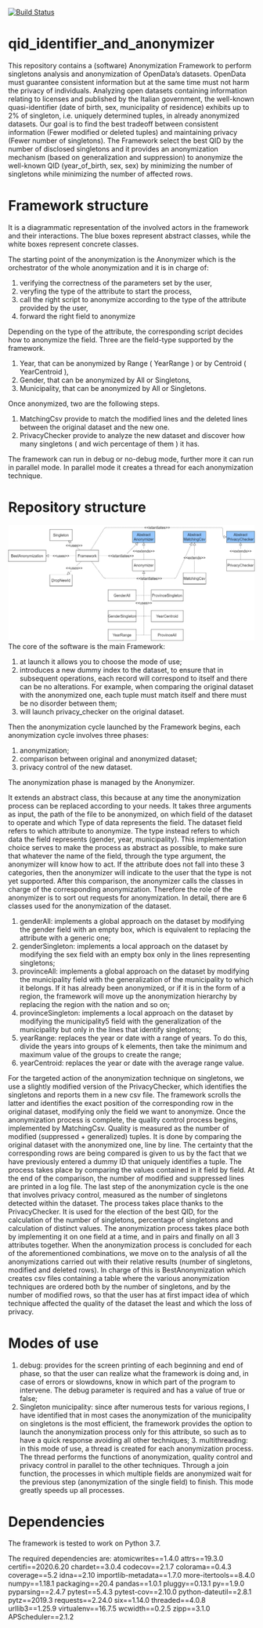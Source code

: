 
[![Build Status](https://travis-ci.com/MatteoPastore/qid_identifier_and_anonymizer.svg?branch=master)](https://travis-ci.com/MatteoPastore/qid_identifier_and_anonymizer)
# qid_identifier_and_anonymizer
This repository contains a (software) Anonymization Framework to perform singletons analysis and anonymization of OpenData’s datasets. OpenData must guarantee consistent information but at the same time must not harm the privacy of individuals. Analyzing open datasets containing information relating to licenses and published by the Italian government, the well-known quasi-identifier (date of birth, sex, municipality of residence) exhibits up to 2% of singleton, i.e. uniquely determined tuples, in already anonymized datasets. Our goal is to find the best tradeoff between consistent information (Fewer modified or deleted tuples) and maintaining privacy (Fewer number of singletons). The Framework select the best QID by the number of disclosed singletons and it provides an anonymization mechanism (based on generalization and suppression) to anonymize the well-known QID (year_of_birth, sex, sex) by minimizing the number of singletons while minimizing the number of affected rows. 
# Framework structure
It is a diagrammatic representation of the involved actors in the framework and their interactions. The blue boxes represent abstract classes, while the white boxes represent concrete classes.



The starting point of the anonymization is the Anonymizer which is the orchestrator of the whole anonymization and it is in charge of:
  1. verifying the correctness of the parameters set by the user,
  2. veryfing the type of the attribute to start the process,
  3. call the right script to anonymize according to the type of the attribute provided by the user,
  4. forward the right field to anonymize
  
Depending on the type of the attribute, the corresponding script decides how to anonymize the field. Three are the field-type supported by the framework.
  1. Year, that can be anonymized by Range ( YearRange ) or by Centroid ( YearCentroid ),
  2. Gender, that can be anonymized by All or Singletons,
  3. Municipality, that can be anonymized by All or Singletons.

Once anonymized, two are the following steps.
  1. MatchingCsv provide to match the modified lines and the deleted lines between the original dataset and the new one.
  2. PrivacyChecker provide to analyze the new dataset and discover how many singletons ( and wich percentage of them ) it has.
  
The framework can run in debug or no-debug mode, further more it can run in parallel mode.
In parallel mode it creates a thread for each anonymization technique.

# Repository structure 
![Structure](https://github.com/isislab-unisa/qid_identifier_and_anonymizer/blob/master/Structure.png?raw=true)
The core of the software is the main Framework:
  1. at launch it allows you to choose the mode of use;
  2. introduces a new dummy index to the dataset, to ensure that in subsequent operations, each record will correspond to itself and there can be no alterations. For example, when comparing the original dataset with the anonymized one, each tuple must match itself and there must be no disorder between them;
  3. will launch privacy_checker on the original dataset.

Then the anonymization cycle launched by the Framework begins, each anonymization cycle involves three phases:
  1. anonymization;
  2. comparison between original and anonymized dataset;
  3. privacy control of the new dataset.

The anonymization phase is managed by the Anonymizer.

It extends an abstract class, this because at any time the anonymization process can be replaced according to your needs.
It takes three arguments as input, the path of the file to be anonymized, on which field of the dataset to operate and which Type of data represents the field. The dataset field refers to which attribute to anonymize. The type instead refers to which data the field represents (gender, year, municipality). This implementation choice serves to make the process as abstract as possible, to make sure that whatever the name of the field, through the type argument, the anonymizer will know how to act.
If the attribute does not fall into these 3 categories, then the anonymizer will indicate to the user that the type is not yet supported.
After this comparison, the anonymizer calls the classes in charge of the corresponding anonymization. Therefore the role of the anonymizer is to sort out requests for anonymization.
In detail, there are 6 classes used for the anonymization of the dataset.
  1. genderAll: implements a global approach on the dataset by modifying the gender field with an empty box, which is equivalent to replacing the attribute with a generic one;
  2. genderSingleton: implements a local approach on the dataset by modifying the sex field with an empty box only in the lines representing singletons;
  3. provinceAll: implements a global approach on the dataset by modifying the municipality field with the generalization of the municipality to which it belongs. If it has already been anonymized, or if it is in the form of a region, the framework will move up the anonymization hierarchy by replacing the region with the nation and so on;
  4. provinceSingleton: implements a local approach on the dataset by modifying the municipality5 field with the generalization of the municipality but only in the lines that identify singletons;
  5. yearRange: replaces the year or date with a range of years. To do this, divide the years into groups of k elements, then take the minimum and maximum value of the groups to create the range;
  6. yearCentroid: replaces the year or date with the average range value.

For the targeted action of the anonymization technique on singletons, we use a slightly modified version of the PrivacyChecker, which identifies the singletons and reports them in a new csv file. The framework scrolls the latter and identifies the exact position of the corresponding row in the original dataset, modifying only the field we want to anonymize.
Once the anonymization process is complete, the quality control process begins, implemented by MatchingCsv. Quality is measured as the number of modified (suppressed + generalized) tuples. It is done by comparing the original dataset with the anonymized one, line by line. The certainty that the corresponding rows are being compared is given to us by the fact that we have previously entered a dummy ID that uniquely identifies a tuple. The process takes place by comparing the values contained in it field by field. At the end of the comparison, the number of modified and suppressed lines are printed in a log file.
The last step of the anonymization cycle is the one that involves privacy control, measured as the number of singletons detected within the dataset. The process takes place thanks to the PrivacyChecker. It is used for the election of the best QID, for the calculation of the number of singletons, percentage of singletons and calculation of distinct values.
The anonymization process takes place both by implementing it on one field at a time, and in pairs and finally on all 3 attributes together. When the anonymization process is concluded for each of the aforementioned combinations, we move on to the analysis of all the anonymizations carried out with their relative results (number of singletons, modified and deleted rows).
In charge of this is BestAnonymization which creates csv files containing a table where the various anonymization techniques are ordered both by the number of singletons, and by the number of modified rows, so that the user has at first impact idea of ​​which technique affected the quality of the dataset the least and which the loss of privacy.

# Modes of use
  1. debug: provides for the screen printing of each beginning and end of phase, so that the user can realize what the framework is doing and, in case of errors or slowdowns, know in which part of the program to intervene. The debug parameter is required and has a value of true or false;
  2.  Singleton municipality: since after numerous tests for various regions, I have identified that in most cases the anonymization of the municipality on singletons is the most efficient, the framework provides the option to launch the anonymization process only for this attribute, so such as to have a quick response avoiding all other techniques;   3. multithreading: in this mode of use, a thread is created for each anonymization process. The thread performs the functions of anonymization, quality control and privacy control in parallel to the other techniques. Through a join function, the processes in which multiple fields are anonymized wait for the previous step (anonymization of the single field) to finish. This mode greatly speeds up all processes.
  
# Dependencies

The framework is tested to work on Python 3.7.

The required dependencies are:
atomicwrites==1.4.0
attrs==19.3.0
certifi==2020.6.20
chardet==3.0.4
codecov==2.1.7
colorama==0.4.3
coverage==5.2
idna==2.10
importlib-metadata==1.7.0
more-itertools==8.4.0
numpy==1.18.1
packaging==20.4
pandas==1.0.1
pluggy==0.13.1
py==1.9.0
pyparsing==2.4.7
pytest==5.4.3
pytest-cov==2.10.0
python-dateutil==2.8.1
pytz==2019.3
requests==2.24.0
six==1.14.0
threaded==4.0.8
urllib3==1.25.9
virtualenv==16.7.5
wcwidth==0.2.5
zipp==3.1.0
APScheduler==2.1.2










